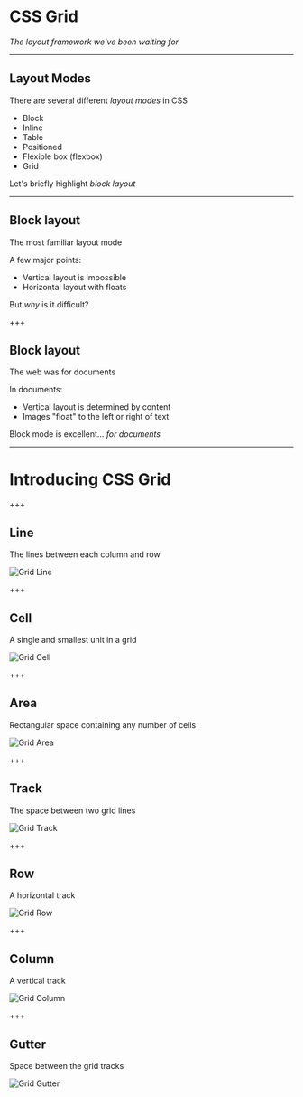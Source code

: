 # CSS Grid

_The layout framework we've been waiting for_

---

## Layout Modes

There are several different _layout modes_ in CSS

* Block
* Inline
* Table
* Positioned
* Flexible box (flexbox)
* Grid

Let's briefly highlight _block layout_

---

## Block layout

The most familiar layout mode

A few major points:

* Vertical layout is impossible
* Horizontal layout with floats

But _why_ is it difficult?

+++

## Block layout

The web was for documents

In documents:

* Vertical layout is determined by content
* Images "float" to the left or right of text

Block mode is excellent... _for documents_

---

# Introducing CSS Grid

+++

## Line

The lines between each column and row

![Grid Line](https://raw.githubusercontent.com/gsandf/lunch-and-learn/seth-css-grid/css-grid/grid-lines.svg?sanitize=true)

+++

## Cell

A single and smallest unit in a grid

![Grid Cell](https://raw.githubusercontent.com/gsandf/lunch-and-learn/seth-css-grid/css-grid/grid-cell.svg?sanitize=true)

+++

## Area

Rectangular space containing any number of cells

![Grid Area](https://raw.githubusercontent.com/gsandf/lunch-and-learn/seth-css-grid/css-grid/grid-area.svg?sanitize=true)

+++

## Track

The space between two grid lines

![Grid Track](https://raw.githubusercontent.com/gsandf/lunch-and-learn/seth-css-grid/css-grid/grid-track.svg?sanitize=true)

+++

## Row

A horizontal track

![Grid Row](https://raw.githubusercontent.com/gsandf/lunch-and-learn/seth-css-grid/css-grid/grid-row.svg?sanitize=true)

+++

## Column

A vertical track

![Grid Column](https://raw.githubusercontent.com/gsandf/lunch-and-learn/seth-css-grid/css-grid/grid-column.svg?sanitize=true)

+++

## Gutter

Space between the grid tracks

![Grid Gutter](https://raw.githubusercontent.com/gsandf/lunch-and-learn/seth-css-grid/css-grid/grid-gutter.svg?sanitize=true)
